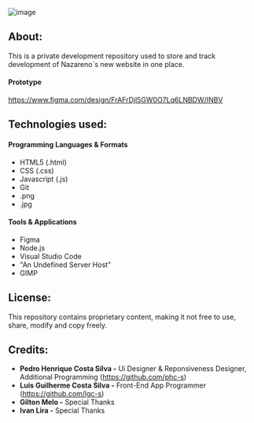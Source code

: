 ![image](https://github.com/user-attachments/assets/1c921866-9094-450b-9b06-92ee2262a07b)

## About:

This is a private development repository used to store and track development of Nazareno`s new website in one place.

#### Prototype

https://www.figma.com/design/FrAFrDjl5GW0O7Lq6LNBDW/INBV

## Technologies used:

#### Programming Languages & Formats
+ HTML5 (.html)
+ CSS (.css)
+ Javascript (.js)
+ Git
+ .png
+ .jpg
  
#### Tools & Applications
+ Figma
+ Node.js
+ Visual Studio Code
+ "An Undefined Server Host"
+ GIMP

## License:

This repository contains proprietary content, making it not free to use, share, modify and copy freely.

## Credits:

- **Pedro Henrique Costa Silva -** Ui Designer & Reponsiveness Designer, Additional Programming (https://github.com/phc-s)
- **Luis Guilherme Costa Silva -** Front-End App Programmer (https://github.com/lgc-s)
- **Gilton Melo -** Special Thanks
- **Ivan Lira -** Special Thanks

